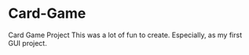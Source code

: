 # Card-Game
Card Game Project
This was a lot of fun to create. Especially, as my first GUI project.
